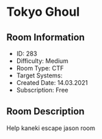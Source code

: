 ﻿# Tokyo Ghoul

## Room Information
- ID: 283
- Difficulty: Medium
- Room Type: CTF
- Target Systems: 
- Created Date: 14.03.2021
- Subscription: Free

## Room Description
Help kaneki escape jason room
